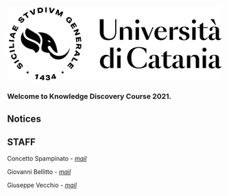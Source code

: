 [![logo](/imgs/logo.jpg)](http://www.dei.unict.it/corsi/lm-91)

### Welcome to Knowledge Discovery Course 2021.


## Notices


## STAFF

Concetto Spampinato - *[mail](mailto:concetto.spampinato@unict.it)*

Giovanni Bellitto - *[mail](mailto:giovanni.bellitto@phd.unict.it)*

Giuseppe Vecchio - *[mail](mailto:giuseppe.vecchio@phd.unict.it)*


[404]: /knowledge-discovery/fallback
